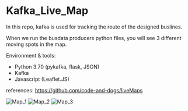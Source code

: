 # Kafka_Live_Map

In this repo, kafka is used for tracking the route of the designed buslines.

When we run the busdata producers python files, you will see 3 different moving spots in the map. 


Environment & tools:

- Python 3.70 (pykafka, flask, JSON)
- Kafka
- Javascript (Leaflet.JS)


references:
https://github.com/code-and-dogs/liveMaps


![Map_1](img/pic_1.png)
![Map_2](img/pic_2.png)
![Map_3](img/pic_3.png)
